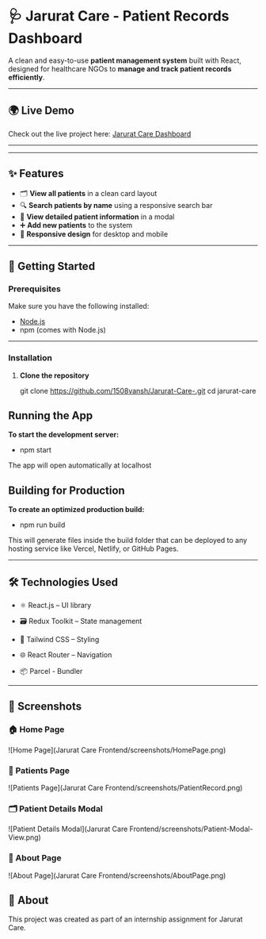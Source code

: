 # 🩺 Jarurat Care - Patient Records Dashboard

A clean and easy-to-use **patient management system** built with React, designed for healthcare NGOs to **manage and track patient records efficiently**.

---

## 🌍 Live Demo
Check out the live project here: [Jarurat Care Dashboard](https://jarurat-care-project.netlify.app/)

---

---

## ✨ Features
- 🗂 **View all patients** in a clean card layout
- 🔍 **Search patients by name** using a responsive search bar
- 📖 **View detailed patient information** in a modal
- ➕ **Add new patients** to the system
- 📱 **Responsive design** for desktop and mobile

---

## 🚀 Getting Started

### **Prerequisites**
Make sure you have the following installed:
- [Node.js](https://nodejs.org/)
- npm (comes with Node.js)

---

### **Installation**
1. **Clone the repository**  

   git clone https://github.com/1508vansh/Jarurat-Care-.git
   cd jarurat-care

## Running the App

**To start the development server:**

- npm start

The app will open automatically at localhost

## Building for Production

**To create an optimized production build:**

- npm run build

This will generate files inside the build folder that can be deployed to any hosting service like Vercel, Netlify, or GitHub Pages.

--- 

## 🛠 Technologies Used

- ⚛ React.js – UI library

- 🗃 Redux Toolkit – State management

- 🎨 Tailwind CSS – Styling

- 🌐 React Router – Navigation

- 📦 Parcel - Bundler

---

## 📸 Screenshots


### 🏠 Home Page
![Home Page](Jarurat Care Frontend/screenshots/HomePage.png)

### 🧾 Patients Page
![Patients Page](Jarurat Care Frontend/screenshots/PatientRecord.png)

### 🗂 Patient Details Modal
![Patient Details Modal](Jarurat Care Frontend/screenshots/Patient-Modal-View.png)

### 🧾 About Page
![About Page](Jarurat Care Frontend/screenshots/AboutPage.png)

## 📜 About

This project was created as part of an internship assignment for Jarurat Care.
